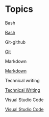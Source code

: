 # Topics # 

Bash 

[Bash](bash/index-bash.md)

Git-github 

[Git](git-github/index-git.md)

Markdown 

[Markdown](markdown/index-markdown.md)

Technical writing 

[Technical Writing](technical-writing/index-techwriting.md)


Visual Studio Code 

[Visual Studio Code](vscode/index-vsc.md)
